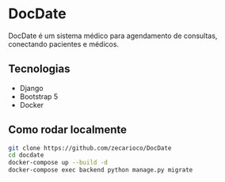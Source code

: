 # DocDate

DocDate é um sistema médico para agendamento de consultas, conectando pacientes e médicos.

## Tecnologias
- Django
- Bootstrap 5
- Docker

## Como rodar localmente

```bash
git clone https://github.com/zecarioco/DocDate
cd docdate
docker-compose up --build -d
docker-compose exec backend python manage.py migrate
